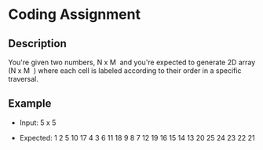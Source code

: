# Coding Assignment
## Description
You're given two numbers, ​N x M ​ and you're expected to generate 2D array (​N x M ​ ) where each cell is labeled according to their order in a specific traversal.

## Example
* Input:
5 x 5 

* Expected: 
1  2  5  10 17 
4  3  6  11 18 
9  8  7  12 19 
16 15 14 13 20 
25 24 23 22 21

 

